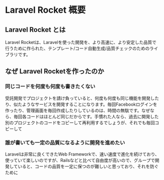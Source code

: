 # Laravel Rocket 概要

## Laravel Rocket とは

Laravel Rocketは、Laravelを使った開発を、より高速に、より安定した品質で行うために作られた、テンプレート/コード自動生成/品質チェックのためのライブラリです。


## なぜ Laravel Rocketを作ったのか

### 同じコードを何度も何度も書きたくない

受託開発でプロジェクトを請け負っていると、何度も何度も同じ機能を開発したり、似たようなサービスを開発することになります。毎回Facebookログインを作ったり、管理画面を毎回作成したりしているのは、時間の無駄です。なぜなら、毎回各コードはほとんど同じだからです。手慣れた人なら、過去に開発した別のプロジェクトのコードをコピーして再利用するでしょうが、それでも毎回コピーして


### 誰が書いても一定の品質になるように開発を進めたい

Laravelは非常に良くできたWeb Frameworkで、速い速度で進化を続けており、使っていて楽しいのですが、Railsなどと比べて自由度が高いので、グループで開発していると、コードの品質を一定に保つのが難しいと思っており、それを防ぐために
